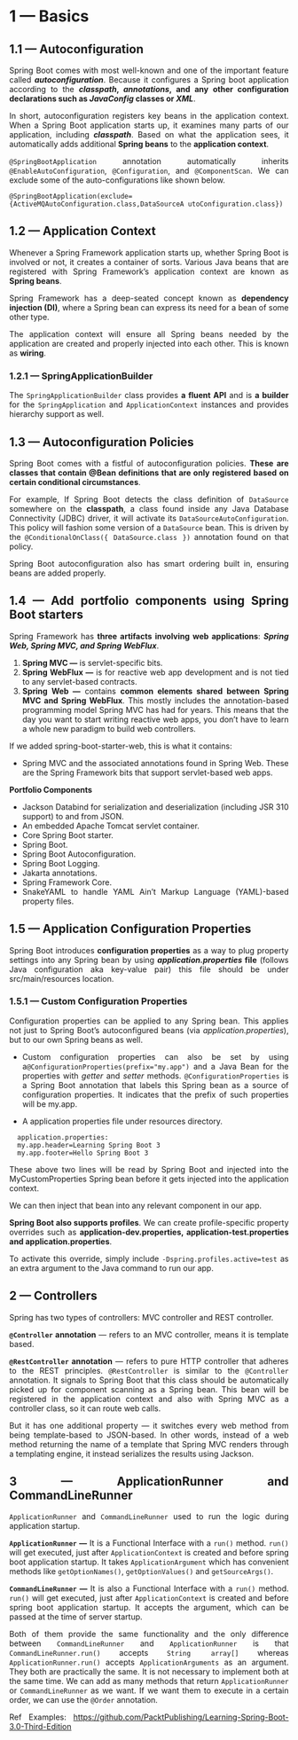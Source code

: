 <div style="text-align: justify">

# **1 — Basics**

## **1.1 — Autoconfiguration**

Spring Boot comes with most well-known  and one of the important feature 
called _**autoconfiguration**_. Because it configures a Spring boot application 
according to the **_classpath_, _annotations_, and any other configuration declarations 
such as _JavaConfig_ classes or _XML_**.

In short, autoconfiguration registers key beans in the application context. When a Spring Boot application starts up, it examines many parts of 
our application, including _**classpath**_. Based on what the application sees, 
it automatically adds additional **Spring beans** to the **application context**.

`@SpringBootApplication` annotation automatically inherits `@EnableAutoConfiguration`, 
`@Configuration`, and `@ComponentScan`. We can exclude some of the auto-configurations 
like shown below.

`@SpringBootApplication(exclude={ActiveMQAutoConfiguration.class,DataSourceA
utoConfiguration.class})`


## **1.2 — Application Context**

Whenever a Spring Framework application starts up, whether Spring Boot is 
involved or not, it creates a container of sorts. Various Java beans that 
are registered with Spring Framework’s application context are known as 
**Spring beans**.

Spring Framework has a deep-seated concept known as **dependency injection (DI)**, 
where a Spring bean can express its need for a bean of some other type.

The application context will ensure all Spring beans needed by the application are 
created and properly injected into each other. This is known as **wiring**.

### **1.2.1 — SpringApplicationBuilder**

The `SpringApplicationBuilder` class provides **a fluent API** and is **a builder** for
the `SpringApplication` and `ApplicationContext` instances and provides hierarchy support as well.


## **1.3 — Autoconfiguration Policies**


Spring Boot comes with a fistful of autoconfiguration policies. **These are classes 
that contain @Bean definitions that are only registered based on certain 
conditional circumstances**.

For example, If Spring Boot detects the class definition of `DataSource` somewhere 
on the **classpath**, a class found inside any Java Database Connectivity (JDBC) 
driver, it will activate its `DataSourceAutoConfiguration`. This policy will 
fashion some version of a `DataSource` bean. This is driven by the 
`@ConditionalOnClass({ DataSource.class })` annotation found on that policy.

Spring Boot autoconfiguration also has smart ordering built in, ensuring beans 
are added properly.

## **1.4 — Add portfolio components using Spring Boot starters**

Spring Framework has **three artifacts involving web applications**: 
_**Spring Web, Spring MVC, and Spring WebFlux**_. 

1. **Spring MVC —** is servlet-specific bits. 
2. **Spring WebFlux  —** is for reactive web app development and is not tied to any 
servlet-based contracts. 
3. **Spring Web —** contains **common elements shared between Spring MVC and Spring WebFlux**. 
This mostly includes the annotation-based programming model Spring MVC has had for 
years. This means that the day you want to start writing reactive web apps, 
you don’t have to learn a whole new paradigm to build web controllers.

If we added spring-boot-starter-web, this is what it contains:
- Spring MVC and the associated annotations found in Spring Web. 
These are the Spring Framework bits that support servlet-based web apps.

**Portfolio Components** 

- Jackson Databind for serialization and deserialization 
(including JSR 310 support) to and from JSON.
- An embedded Apache Tomcat servlet container.
- Core Spring Boot starter.
- Spring Boot.
- Spring Boot Autoconfiguration.
- Spring Boot Logging.
- Jakarta annotations.
- Spring Framework Core.
- SnakeYAML to handle YAML Ain’t Markup Language (YAML)-based property files.

## **1.5 — Application Configuration Properties**

Spring Boot introduces **configuration properties** as a way to plug property 
settings into any Spring bean by using **_application.properties_ file** 
(follows Java configuration aka key-value pair) this file should be under
src/main/resources location.

### **1.5.1 — Custom Configuration Properties**

Configuration properties can be applied to any Spring bean. This applies not just 
to Spring Boot’s autoconfigured beans (via _application.properties_), but to our 
own Spring beans as well. 

- Custom configuration properties can also be set 
by using a`@ConfigurationProperties(prefix="my.app")` and a Java Bean for the 
properties with _getter_ and _setter_ methods. `@ConfigurationProperties` is a 
Spring Boot annotation that labels this Spring bean as a source of configuration 
properties. It indicates that the prefix of such properties will be my.app.

- A application properties file under resources directory.
```
  application.properties:
  my.app.header=Learning Spring Boot 3
  my.app.footer=Hello Spring Boot 3
```

These above two lines will be read by Spring Boot and injected into the 
MyCustomProperties Spring bean before it gets injected into the application 
context. 

We can then inject that bean into any relevant component in our app.

**Spring Boot also supports profiles**. We can create profile-specific 
property overrides such as **application-dev.properties, application-test.properties
and application.properties**.

To activate this override, simply include `-Dspring.profiles.active=test` as an 
extra argument to the Java command to run our app.

## **2 — Controllers**

Spring has two types of controllers: MVC controller and REST controller.

**`@Controller` annotation** — refers to an MVC controller, means it is template based.


**`@RestController` annotation** — refers to pure HTTP controller that adheres to the REST principles.
`@RestController` is similar to the `@Controller` annotation. 
It signals to Spring Boot that this class should be automatically picked up for 
component scanning as a Spring bean. This bean will be registered in the 
application context and also with Spring MVC as a controller class, so it can 
route web calls.

But it has one additional property — it switches every web method from being 
template-based to JSON-based. In other words, instead of a web method returning 
the name of a template that Spring MVC renders through a templating engine, 
it instead serializes the results using Jackson.

## **3 — ApplicationRunner and CommandLineRunner**

`ApplicationRunner` and `CommandLineRunner` used to run the logic during application startup. 

**`ApplicationRunner` —** It is a Functional Interface with a `run()` method.
`run()` will get executed, just after `ApplicationContext` is created and before 
spring boot application startup. It takes `ApplicationArgument` which has 
convenient methods like `getOptionNames()`, `getOptionValues()` and `getSourceArgs()`.

**`CommandLineRunner` —** It is also a Functional Interface with a `run()` method.
`run()` will get executed, just after `ApplicationContext` is created and before
spring boot application startup. It accepts the argument, which can be passed at the 
time of server startup.

Both of them provide the same functionality and the only difference between 
`CommandLineRunner` and `ApplicationRunner` is that 
`CommandLineRunner.run()` accepts `String array[]` 
whereas `ApplicationRunner.run()` accepts `ApplicationArguments` as an argument.
They both are practically the same. It is not necessary to implement both at
the same time. We can add as many methods that return 
`ApplicationRunner` or `CommandLineRunner` as we want.
If we want them to execute in a certain order, we can use the `@Order` annotation.



Ref Examples: https://github.com/PacktPublishing/Learning-Spring-Boot-3.0-Third-Edition
</div>